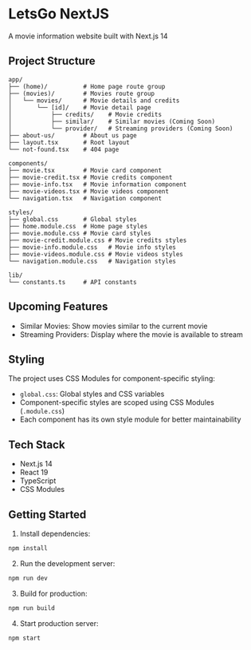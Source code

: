 # LetsGo NextJS

A movie information website built with Next.js 14

## Project Structure

```
app/
├── (home)/          # Home page route group
├── (movies)/        # Movies route group
│   └── movies/      # Movie details and credits
│       └── [id]/    # Movie detail page
│           ├── credits/    # Movie credits
│           ├── similar/    # Similar movies (Coming Soon)
│           └── provider/   # Streaming providers (Coming Soon)
├── about-us/        # About us page
├── layout.tsx       # Root layout
└── not-found.tsx    # 404 page

components/
├── movie.tsx        # Movie card component
├── movie-credit.tsx # Movie credits component
├── movie-info.tsx   # Movie information component
├── movie-videos.tsx # Movie videos component
└── navigation.tsx   # Navigation component

styles/
├── global.css       # Global styles
├── home.module.css  # Home page styles
├── movie.module.css # Movie card styles
├── movie-credit.module.css # Movie credits styles
├── movie-info.module.css   # Movie info styles
├── movie-videos.module.css # Movie videos styles
└── navigation.module.css   # Navigation styles

lib/
└── constants.ts     # API constants
```

## Upcoming Features

- Similar Movies: Show movies similar to the current movie
- Streaming Providers: Display where the movie is available to stream

## Styling

The project uses CSS Modules for component-specific styling:

- `global.css`: Global styles and CSS variables
- Component-specific styles are scoped using CSS Modules (`.module.css`)
- Each component has its own style module for better maintainability

## Tech Stack

- Next.js 14
- React 19
- TypeScript
- CSS Modules

## Getting Started

1. Install dependencies:

```bash
npm install
```

2. Run the development server:

```bash
npm run dev
```

3. Build for production:

```bash
npm run build
```

4. Start production server:

```bash
npm start
```
